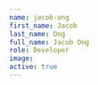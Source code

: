 ```yaml
---
name: jacob-ong
first_name: Jacob
last_name: Ong
full_name: Jacob Ong
role: Developer
image:
active: true
---
```

